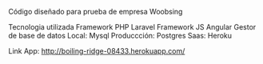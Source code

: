 Código diseñado para prueba de empresa Woobsing

Tecnologia utilizada
Framework PHP Laravel
Framework JS Angular
Gestor de base de datos
Local: Mysql
Produccción: Postgres
Saas: Heroku

Link App: http://boiling-ridge-08433.herokuapp.com/

